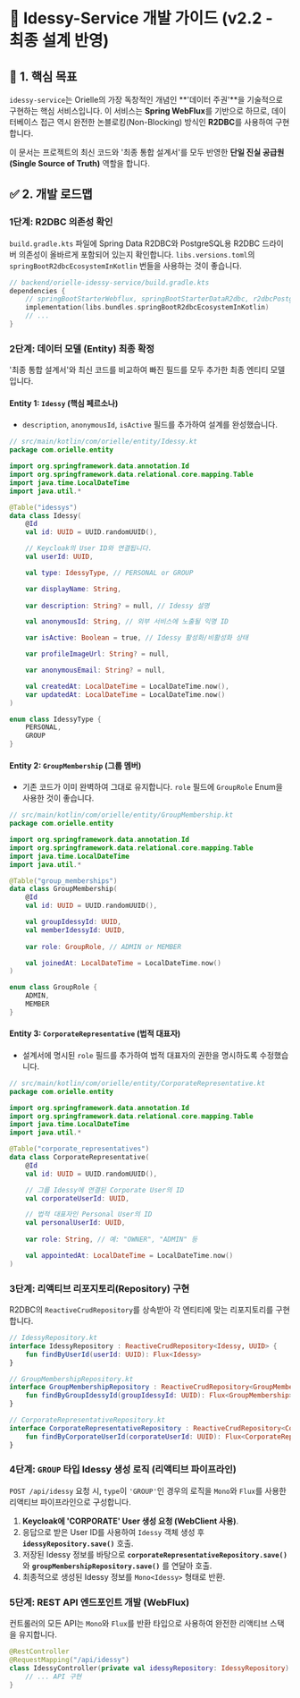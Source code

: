 # 🚀 Idessy-Service 개발 가이드 (v2.2 - 최종 설계 반영)

## 🎯 1. 핵심 목표

`idessy-service`는 Orielle의 가장 독창적인 개념인 **'데이터 주권'**을 기술적으로 구현하는 핵심 서비스입니다. 이 서비스는 **Spring WebFlux**를 기반으로 하므로, 데이터베이스 접근 역시 완전한 논블로킹(Non-Blocking) 방식인 **R2DBC**를 사용하여 구현합니다.

이 문서는 프로젝트의 최신 코드와 '최종 통합 설계서'를 모두 반영한 **단일 진실 공급원(Single Source of Truth)** 역할을 합니다.

## ✅ 2. 개발 로드맵

### 1단계: R2DBC 의존성 확인

`build.gradle.kts` 파일에 Spring Data R2DBC와 PostgreSQL용 R2DBC 드라이버 의존성이 올바르게 포함되어 있는지 확인합니다. `libs.versions.toml`의 `springBootR2dbcEcosystemInKotlin` 번들을 사용하는 것이 좋습니다.

```kotlin
// backend/orielle-idessy-service/build.gradle.kts
dependencies {
    // springBootStarterWebflux, springBootStarterDataR2dbc, r2dbcPostgresql 등이 포함됨
    implementation(libs.bundles.springBootR2dbcEcosystemInKotlin)
    // ...
}
```

### 2단계: 데이터 모델 (Entity) 최종 확정

'최종 통합 설계서'와 최신 코드를 비교하여 빠진 필드를 모두 추가한 최종 엔티티 모델입니다.

#### Entity 1: `Idessy` (핵심 페르소나)
* `description`, `anonymousId`, `isActive` 필드를 추가하여 설계를 완성했습니다.

```kotlin
// src/main/kotlin/com/orielle/entity/Idessy.kt
package com.orielle.entity

import org.springframework.data.annotation.Id
import org.springframework.data.relational.core.mapping.Table
import java.time.LocalDateTime
import java.util.*

@Table("idessys")
data class Idessy(
    @Id
    val id: UUID = UUID.randomUUID(),

    // Keycloak의 User ID와 연결됩니다.
    val userId: UUID,

    val type: IdessyType, // PERSONAL or GROUP

    var displayName: String,
    
    var description: String? = null, // Idessy 설명

    val anonymousId: String, // 외부 서비스에 노출될 익명 ID

    var isActive: Boolean = true, // Idessy 활성화/비활성화 상태

    var profileImageUrl: String? = null,

    var anonymousEmail: String? = null,

    val createdAt: LocalDateTime = LocalDateTime.now(),
    var updatedAt: LocalDateTime = LocalDateTime.now()
)

enum class IdessyType {
    PERSONAL,
    GROUP
}
```

#### Entity 2: `GroupMembership` (그룹 멤버)
* 기존 코드가 이미 완벽하여 그대로 유지합니다. `role` 필드에 `GroupRole` Enum을 사용한 것이 좋습니다.

```kotlin
// src/main/kotlin/com/orielle/entity/GroupMembership.kt
package com.orielle.entity

import org.springframework.data.annotation.Id
import org.springframework.data.relational.core.mapping.Table
import java.time.LocalDateTime
import java.util.*

@Table("group_memberships")
data class GroupMembership(
    @Id
    val id: UUID = UUID.randomUUID(),

    val groupIdessyId: UUID,
    val memberIdessyId: UUID,
    
    var role: GroupRole, // ADMIN or MEMBER

    val joinedAt: LocalDateTime = LocalDateTime.now()
)

enum class GroupRole {
    ADMIN,
    MEMBER
}
```

#### Entity 3: `CorporateRepresentative` (법적 대표자)
* 설계서에 명시된 `role` 필드를 추가하여 법적 대표자의 권한을 명시하도록 수정했습니다.

```kotlin
// src/main/kotlin/com/orielle/entity/CorporateRepresentative.kt
package com.orielle.entity

import org.springframework.data.annotation.Id
import org.springframework.data.relational.core.mapping.Table
import java.time.LocalDateTime
import java.util.*

@Table("corporate_representatives")
data class CorporateRepresentative(
    @Id
    val id: UUID = UUID.randomUUID(),

    // 그룹 Idessy에 연결된 Corporate User의 ID
    val corporateUserId: UUID,

    // 법적 대표자인 Personal User의 ID
    val personalUserId: UUID,
    
    var role: String, // 예: "OWNER", "ADMIN" 등

    val appointedAt: LocalDateTime = LocalDateTime.now()
)
```

### 3단계: 리액티브 리포지토리(Repository) 구현

R2DBC의 `ReactiveCrudRepository`를 상속받아 각 엔티티에 맞는 리포지토리를 구현합니다.

```kotlin
// IdessyRepository.kt
interface IdessyRepository : ReactiveCrudRepository<Idessy, UUID> {
    fun findByUserId(userId: UUID): Flux<Idessy>
}

// GroupMembershipRepository.kt
interface GroupMembershipRepository : ReactiveCrudRepository<GroupMembership, UUID> {
    fun findByGroupIdessyId(groupIdessyId: UUID): Flux<GroupMembership>
}

// CorporateRepresentativeRepository.kt
interface CorporateRepresentativeRepository : ReactiveCrudRepository<CorporateRepresentative, UUID> {
    fun findByCorporateUserId(corporateUserId: UUID): Flux<CorporateRepresentative>
}
```

### 4단계: `GROUP` 타입 Idessy 생성 로직 (리액티브 파이프라인)

`POST /api/idessy` 요청 시, `type`이 `'GROUP'`인 경우의 로직을 `Mono`와 `Flux`를 사용한 리액티브 파이프라인으로 구성합니다.

1.  **Keycloak에 'CORPORATE' User 생성 요청 (WebClient 사용)**.
2.  응답으로 받은 User ID를 사용하여 `Idessy` 객체 생성 후 **`idessyRepository.save()`** 호출.
3.  저장된 Idessy 정보를 바탕으로 **`corporateRepresentativeRepository.save()`** 와 **`groupMembershipRepository.save()`** 를 연달아 호출.
4.  최종적으로 생성된 Idessy 정보를 `Mono<Idessy>` 형태로 반환.

### 5단계: REST API 엔드포인트 개발 (WebFlux)

컨트롤러의 모든 API는 `Mono`와 `Flux`를 반환 타입으로 사용하여 완전한 리액티브 스택을 유지합니다.

```kotlin
@RestController
@RequestMapping("/api/idessy")
class IdessyController(private val idessyRepository: IdessyRepository) {
    // ... API 구현
}
```

